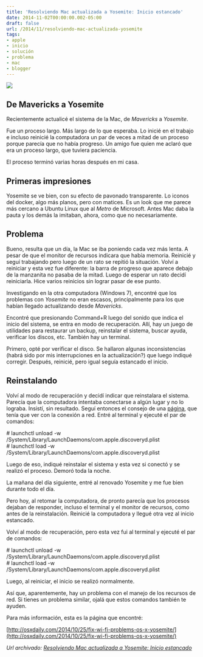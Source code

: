 ```yaml
---
title: 'Resolviendo Mac actualizada a Yosemite: Inicio estancado'
date: 2014-11-02T00:00:00.002-05:00
draft: false
url: /2014/11/resolviendo-mac-actualizada-yosemite
tags: 
- apple
- inicio
- solución
- problema
- mac
- blogger
---
```


[![](http://3.bp.blogspot.com/-WXzWj6EhwHo/VFW6IyR6qvI/AAAAAAAACio/YeyeCnAW3tw/s1600/Mavericks-vs-Yosemite_thumb800.jpg)](http://3.bp.blogspot.com/-WXzWj6EhwHo/VFW6IyR6qvI/AAAAAAAACio/YeyeCnAW3tw/s1600/Mavericks-vs-Yosemite_thumb800.jpg)

De Mavericks a Yosemite
-----------------------

Recientemente actualicé el sistema de la Mac, de _Mavericks_ a _Yosemite_.  
  
Fue un proceso largo. Más largo de lo que esperaba. Lo inicié en el trabajo e incluso reinicié la computadora un par de veces a mitad de un proceso porque parecía que no había progreso. Un amigo fue quien me aclaró que era un proceso largo, que tuviera paciencia.  
  
El proceso terminó varias horas después en mi casa.  

Primeras impresiones
--------------------

Yosemite se ve bien, con su efecto de pavonado transparente. Lo iconos del docker, algo más planos, pero con matices. Es un look que me parece más cercano a Ubuntu  Linux que al _Metro_ de Microsoft. Antes Mac daba la pauta y los demás la imitaban, ahora, como que no necesariamente.  

Problema
--------

Bueno, resulta que un día, la Mac se iba poniendo cada vez más lenta. A pesar de que el monitor de recursos indicara que había memoria. Reinicié y seguí trabajando pero luego de un rato se repitió la situación. Volví a reiniciar y esta vez fue diferente: la barra de progreso que aparece debajo de la manzanita no pasaba de la mitad. Luego de esperar un rato decidí reiniciarla. Hice varios reinicios sin lograr pasar de ese punto.  
  
Investigando en la otra computadora (Windows 7), encontré que los problemas con _Yosemite_ no eran escasos, principalmente para los que habían llegado actualizando desde _Mavericks_.  
  
Encontré que presionando Command+R luego del sonido que indica el inicio del sistema, se entra en modo de recuperación. Allí, hay un juego de utilidades para restaurar un backup, reinstalar el sistema, buscar ayuda, verificar los discos, etc. También hay un terminal.  
  
Primero, opté por verificar el disco. Se hallaron algunas inconsistencias (habrá sido por mis interrupciones en la actualización?) que luego indiqué corregir. Después, reinicié, pero igual seguía estancado el inicio.  

Reinstalando
------------

Volví al modo de recuperación y decidí indicar que reinstalara el sistema. Parecía que la computadora intentaba conectarse a algún lugar y no lo lograba. Insistí, sin resultado. Seguí entonces el consejo de una [página](http://osxdaily.com/2014/10/25/fix-wi-fi-problems-os-x-yosemite/), que tenía que ver con la conexión a red. Entré al terminal y ejecuté el par de comandos:  
  
\# launchctl unload -w /System/Library/LaunchDaemons/com.apple.discoveryd.plist  
\# launchctl load -w /System/Library/LaunchDaemons/com.apple.discoveryd.plist  
  
Luego de eso, indiqué reinstalar el sistema y esta vez si conectó y se realizó el proceso. Demoró toda la noche.  
  
La mañana del día siguiente, entré al renovado Yosemite y me fue bien durante todo el día.  
  
Pero hoy, al retomar la computadora, de pronto parecía que los procesos dejaban de responder, incluso el terminal y el monitor de recursos, como antes de la reinstalación. Reinicié la computadora y llegué otra vez al inicio estancado.  
  
Volví al modo de recuperación, pero esta vez fui al terminal y ejecuté el par de comandos:  
  
\# launchctl unload -w /System/Library/LaunchDaemons/com.apple.discoveryd.plist  
\# launchctl load -w /System/Library/LaunchDaemons/com.apple.discoveryd.plist  
  
Luego, al reiniciar, el inicio se realizó normalmente.  
  
Así que, aparentemente, hay un problema con el manejo de los recursos de red. Si tienes un problema similar, ojalá que estos comandos también te ayuden.  
  
Para más información, esta es la página que encontré:  
  
[http://osxdaily.com/2014/10/25/fix-wi-fi-problems-os-x-yosemite/](http://osxdaily.com/2014/10/25/fix-wi-fi-problems-os-x-yosemite/)

_*Url archivado: [Resolviendo Mac actualizada a Yosemite: Inicio estancado](https://akcdev.blogspot.com/2014/11/resolviendo-mac-actualizada-yosemite.html)*_
